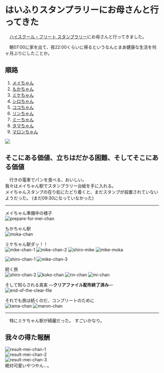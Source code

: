# はいふりスタンプラリーにお母さんと行ってきた

<!-- 起承結 - PREP法 -->

　[ハイスクール・フリート スタンプラリー](http://www.hai-furi.com/special/event_jr/)にお母さんと行ってきました。

　朝07:00に家を出て、夜22:00くらいに帰るというなんとまあ健康な生活を何ヶ月ぶりにしたことか。


## 順路

1. [メイちゃん](http://dic.pixiv.net/a/西崎芽依)
2. [もかちゃん](http://dic.pixiv.net/a/知名もえか)
3. [ミケちゃん](http://dic.pixiv.net/a/岬明乃)
4. [シロちゃん](http://dic.pixiv.net/a/宗谷ましろ)
5. [ココちゃん](http://dic.pixiv.net/a/納沙幸子)
6. [リンちゃん](http://dic.pixiv.net/a/知床鈴)
7. [ミーちゃん](http://dic.pixiv.net/a/ヴィルヘルミーナ)
8. [タマちゃん](http://dic.pixiv.net/a/立石志摩)
9. [マロンちゃん](http://dic.pixiv.net/a/柳原麻侖)

![](/images/posts/2016-06-26-はいふりスタンプラリーにお母さんと行ってきた/result.png)


## そこにある価値、立ちはだかる困難、そしてそこにある価値

　行きの電車でパンを食べる、おいしい。  
我々はメイちゃん駅でスタンプラリー台紙を手に入れる。  
メイちゃんスタンプの在り処にたどり着くと、まだスタンプが設置されていないようだった。 (まだ09:30になっていなかった)

- - -

メイちゃん準備中の様子  
![prepare-for-mei-chan](/images/posts/2016-06-26-はいふりスタンプラリーにお母さんと行ってきた/prepare-for-mei-chan.png)

もかちゃん駅  
![moka-chan](/images/posts/2016-06-26-はいふりスタンプラリーにお母さんと行ってきた/moka-chan.png)

ミケちゃん駅ダッ！！  
![mike-chan-1](/images/posts/2016-06-26-はいふりスタンプラリーにお母さんと行ってきた/mike-chan-1.png)
![mike-chan-2](/images/posts/2016-06-26-はいふりスタンプラリーにお母さんと行ってきた/mike-chan-2.png)
![shiro-mike](/images/posts/2016-06-26-はいふりスタンプラリーにお母さんと行ってきた/shiro-mike.png)
![mike-moka](/images/posts/2016-06-26-はいふりスタンプラリーにお母さんと行ってきた/mike-moka.png)

![shiro-chan-1](/images/posts/2016-06-26-はいふりスタンプラリーにお母さんと行ってきた/shiro-chan-1.png)
![mike-chan-3](/images/posts/2016-06-26-はいふりスタンプラリーにお母さんと行ってきた/mike-chan-3.png)

続く旅  
![shiro-chan-2](/images/posts/2016-06-26-はいふりスタンプラリーにお母さんと行ってきた/shiro-chan-2.png)
![koko-chan](/images/posts/2016-06-26-はいふりスタンプラリーにお母さんと行ってきた/koko-chan.png)
![rin-chan](/images/posts/2016-06-26-はいふりスタンプラリーにお母さんと行ってきた/rin-chan.png)
![mi-chan](/images/posts/2016-06-26-はいふりスタンプラリーにお母さんと行ってきた/mi-chan.png)

そして知らされる真実 ―**クリアファイル配布終了済み**―  
![end-of-the-clear-file](/images/posts/2016-06-26-はいふりスタンプラリーにお母さんと行ってきた/end-of-the-clear-file.png)

それでも旅は続くのだ、コンプリートのために  
![tama-chan](/images/posts/2016-06-26-はいふりスタンプラリーにお母さんと行ってきた/tama-chan.png)
![maron-chan](/images/posts/2016-06-26-はいふりスタンプラリーにお母さんと行ってきた/maron-chan.png)

- - -

　特にミケちゃん駅が綺麗だった。 すごいかなり。


## 我々の得た報酬

![result-mei-chan-1](/images/posts/2016-06-26-はいふりスタンプラリーにお母さんと行ってきた/result-mei-chan-1.png)  
![result-mei-chan-2](/images/posts/2016-06-26-はいふりスタンプラリーにお母さんと行ってきた/result-mei-chan-2.png)  
![result-mei-chan-3](/images/posts/2016-06-26-はいふりスタンプラリーにお母さんと行ってきた/result-mei-chan-3.png)  
絶対可愛いやつやん…。
